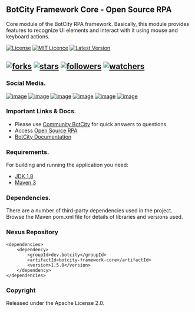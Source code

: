 ## BotCity Framework Core - Open Source RPA
Core module of the BotCity RPA framework. Basically, this module provides features to
recognize UI elements and interact with it using mouse and keyboard actions.

[![License](http://img.shields.io/:license-apache-blue.svg)](http://www.apache.org/licenses/LICENSE-2.0.html)
[![MIT Licence](https://badges.frapsoft.com/os/mit/mit.png?v=103)](https://opensource.org/licenses/mit-license.php)
[![Latest Version](https://img.shields.io/github/v/tag/botcity-dev/botcity-framework-core?sort=semver&label=version)](https://github.com/botcity-dev/botcity-framework-core.git/)

[![forks](https://img.shields.io/github/forks/botcity-dev/botcity-framework-core?style=social)]()
[![stars](https://img.shields.io/github/stars/botcity-dev/botcity-framework-core?style=social)]()
[![followers](https://img.shields.io/github/followers/botcity-dev?style=social)]()
[![watchers](https://img.shields.io/github/watchers/botcity-dev/botcity-framework-core?style=social)]()
---
### Social Media.
[![image](https://img.shields.io/badge/LinkedIn-0077B5?style=for-the-badge&logo=linkedin&logoColor=white)](https://www.linkedin.com/company/botcity/mycompany/)
[![image](https://img.shields.io/badge/YouTube-FF0000?style=for-the-badge&logo=youtube&logoColor=white)](https://www.youtube.com/@botcity-dev)
[![image](https://img.shields.io/badge/Twitter-1DA1F2?style=for-the-badge&logo=twitter&logoColor=white)](https://twitter.com/botcitydev)
[![image](https://img.shields.io/badge/Blogger-FF5722?style=for-the-badge&logo=blogger&logoColor=white)](https://blog.botcity.dev/pt-br/)
[![image](https://img.shields.io/badge/Instagram-E4405F?style=for-the-badge&logo=instagram&logoColor=white)](https://www.instagram.com/botcity_dev/)
[![image](https://img.shields.io/badge/Slack-4A154B?style=for-the-badge&logo=slack&logoColor=white)](https://communitybotcitydev.slack.com/)



### Important Links & Docs.
* Please use [Community BotCity](https://community.botcity.dev/) for quick answers to questions.
* Access [Open Source RPA](https://www.botcity.dev/)
* [BotCity Documentation](https://documentation.botcity.dev/)

### Requirements.
For building and running the application you need:

- [JDK 1.8](http://www.oracle.com/technetwork/java/javase/downloads/jdk8-downloads-2133151.html)
- [Maven 3](https://maven.apache.org)

### Dependencies.
There are a number of third-party dependencies used in the project. Browse the Maven pom.xml file for details of libraries and versions used.

### Nexus Repository
```
<dependencies>
    <dependency>
        <groupId>dev.botcity</groupId>
        <artifactId>botcity-framework-core</artifactId>
        <version>1.5.0</version>
    </dependency>
</dependencies>
```
### Copyright
Released under the Apache License 2.0.